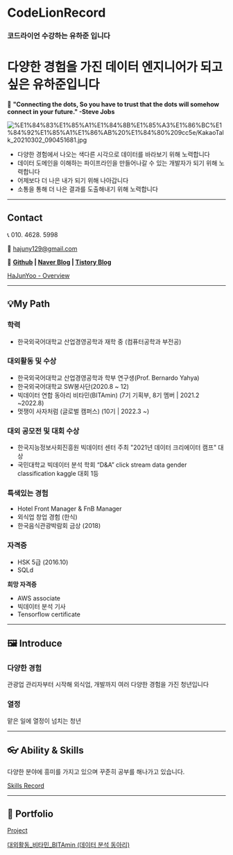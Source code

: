 # CodeLionRecord

### 코드라이언 수강하는 __유하준__ 입니다 

# 다양한 경험을 가진 데이터 엔지니어가 되고 싶은 유하준입니다

👋 **"Connecting the dots, So you have to trust that the dots will somehow connect in your future." -Steve Jobs**

![%E1%84%83%E1%85%A1%E1%84%8B%E1%85%A3%E1%86%BC%E1%84%92%E1%85%A1%E1%86%AB%20%E1%84%80%209cc5e/KakaoTalk_20210302_090451681.jpg](%E1%84%83%E1%85%A1%E1%84%8B%E1%85%A3%E1%86%BC%E1%84%92%E1%85%A1%E1%86%AB%20%E1%84%80%209cc5e/KakaoTalk_20210302_090451681.jpg)

- 다양한 경험에서 나오는 색다른 시각으로 데이터를 바라보기 위해 노력합니다
- 데이터 도메인을 이해하는 파이프라인을 만들어나갈 수 있는 개발자가 되기 위해 노력합니다
- 어제보다 더 나은 내가 되기 위해 나아갑니다
- 소통을 통해 더 나은 결과를 도출해내기 위해 노력합니다
---

## Contact

📞 010. 4628. 5998

👔 hajuny129@gmail.com

🎀  **[Github](https://github.com/HaJunYoo) | [Naver Blog](https://blog.naver.com/hajuny2903) | [Tistory Blog](https://hajuny2903.tistory.com/)**

[HaJunYoo - Overview](https://github.com/HaJunYoo)

---

## 💡**My Path**

### 학력

- 한국외국어대학교 산업경영공학과 재학 중 (컴퓨터공학과 부전공)

### 대외활동 및 수상

- 한국외국어대학교 산업경영공학과 학부 연구생(Prof. Bernardo Yahya)
- 한국외국어대학교 SW봉사단(2020.8 ~ 12)
- 빅데이터 연합 동아리 비타민(BITAmin) (7기 기획부, 8기 멤버 | 2021.2 ~2022.8)
- 멋쟁이 사자처럼 (글로벌 캠퍼스) (10기 | 2022.3 ~)

### 대외 공모전 및 대회 수상

- 한국지능정보사회진흥원 빅데이터 센터 주최 "2021년 데이터 크리에이터 캠프" 대상
- 국민대학교 빅데이터 분석 학회 “D&A” click stream data gender classification kaggle 대회 1등

### 특색있는 경험

- Hotel Front Manager & FnB Manager
- 외식업 창업 경험 (한식)
- 한국음식관광박람회 금상 (2018)

### 자격증

- HSK 5급 (2016.10)
- SQLd

**희망 자격증**

- AWS associate
- 빅데이터 분석 기사
- Tensorflow certificate

---

## 🖼 Introduce

### **다양한 경험**

관광업 관리자부터 시작해 외식업, 개발까지 여러 다양한 경험을 가진 청년입니다

### **열정**

맡은 일에 열정이 넘치는 청년

---

## 👓 Ability & Skills

다양한 분야에 흥미를 가지고 있으며 꾸준히 공부를 해나가고 있습니다.

[Skills Record ](https://www.notion.so/21270ffb80544967974a52fb989bdad0)

---

## 🔗 Portfolio

[Project ](https://www.notion.so/34dd002965024c74a230947d3f204182)

[대외활동_비타민_BITAmin (데이터 분석 동아리) ](https://www.notion.so/a4cd1e3225754902b6efde024745def3)
